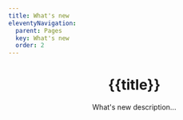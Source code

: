 ```yaml
---
title: What's new
eleventyNavigation:
  parent: Pages
  key: What's new
  order: 2
---
```

<header class="ds-tokens__main-heading">
<div class="ds-tokens__heading-wrapper">
  <h1 class="ds-heading-1">{{title}}</h1>
  <p class="ds-tokens__heading-description">
  What's new description...
  </p>
</div>
</header>